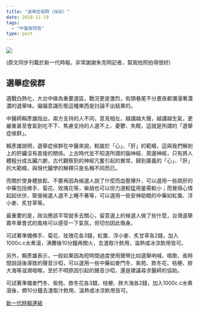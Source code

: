 ```yaml
---
title: "選舉症侯群（採訪）"
date: 2018-11-19
tags: 
  - "中醫客問答"
type: post
---
```


![](/images/uploads/採訪-300x200.jpg)

(原文同步刊載於新一代時報，非常謝謝朱克明記者，幫我拍照拍得很好)

## 選舉症侯群

選戰白熱化，大台中做為重要選區，戰況更是激烈，街頭巷尾不分晝夜都瀰漫著濃濃的選舉味。偏偏意識形態這種東西是討論不出結果的。

中醫師賴彥雄指出，兩方支持的人不同，意見相左，越講越大聲，越講越生氣，更嚴重甚至會氣到吃不下、焦慮支持的人選不上、憂鬱、失眠，這就是所謂的「選舉症侯群」。

賴彥雄說明，選舉症侯群在中醫來說，較屬於「心」、「肝」的範疇，這與我們解剖上的肝臟沒有直接的關係。上古時代並不知道所謂的腦神經、周邊神經，只有將人體粗分成五臟六腑，古代觀察到的神經亢奮引起的異常，歸到廣義的「心」、「肝」的大範疇，與現代醫學的解釋只是名稱不同而已。

而關於使身體放鬆、不要再因為候選人說了什麼而血壓爆升，可以選用一些疏肝的中藥包括佛手、菊花、玫瑰花等，柴胡也可以但力道較猛用量需較小；而覺得心情起起伏伏、緊張候選人選不上睡不著等，可以選用一些安神助眠的中藥如紅棗、浮小麥、炙甘草等。

最重要的是，政治應該平常就多去關心，留意選上的候選人做了些什麼，台灣選舉嘉年華會式的風格可以感受一下氣氛，但切勿因此傷身。

可試著準備佛手、菊花、玫瑰花各3錢，紅棗、浮小麥、炙甘草各2錢，加入1000c.c水煮滾，沸騰後10分鐘再關火，去渣取汁飲用，溫熱或冰涼飲用皆可。

另外，賴彥雄表示，一般如果因為短時間過度使用聲帶比如選舉吶喊、唱歌、長時間說話後導致的聲音沙啞，可以選用一些中藥如麥門冬、紫苑、款冬花、桔梗、胖大海等滋潤咽喉，至於不明原因引起的聲音沙啞，還是建議尋求醫師的協助。

可試著準備麥門冬、紫苑、款冬花各3錢，桔梗、胖大海各2錢，加入1000c.c水煮滾後，燜10分鐘去渣取汁飲用，溫熱或冰涼飲用皆可。

[新一代時報連結](https://fairmedia.com.tw/%E5%8F%B0%E4%B8%AD/41531?fbclid=IwAR21BO0UEmMVh-TPqpHAy_81wuV7Ep8LTHvchsTtM6QpP7n-xbD8-u6JacQ)
